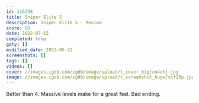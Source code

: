 ```yaml
---
id: 116238
title: Sniper Elite 5
description: Sniper Elite 5 - Review
score: 80
date: 2022-07-15
completed: true
goty: []
modified_date: 2023-05-22
screenshots: []
tags: []
videos: []
cover: //images.igdb.com/igdb/image/upload/t_cover_big/co4ehj.jpg
image: //images.igdb.com/igdb/image/upload/t_screenshot_huge/scf29p.jpg
---
```

Better than 4. Massive levels make for a great feel. Bad ending.